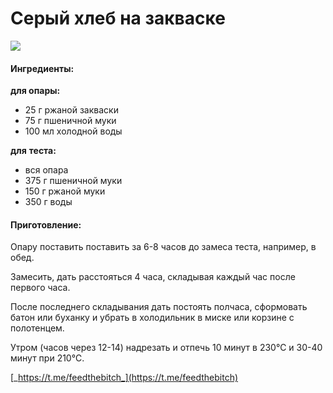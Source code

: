 # Серый хлеб на закваске

![](../../pics/scale_2400.jpg)

#### Ингредиенты:

**для опары:**

* 25 г ржаной закваски
* 75 г пшеничной муки
* 100 мл холодной воды

**для**  **теста:**

* вся опара
* 375 г пшеничной муки
* 150 г ржаной муки
* 350 г воды

#### Приготовление:

Опару поставить поставить за 6-8 часов до замеса теста, например, в обед. 

Замесить, дать расстояться 4 часа, складывая каждый час после первого часа. 

После последнего складывания дать постоять полчаса, сформовать батон или буханку и убрать в холодильник в миске или корзине с полотенцем. 

Утром \(часов через 12-14\) надрезать и отпечь 10 минут в 230℃ и 30-40 минут при 210℃.

[_https://t.me/feedthebitch_](https://t.me/feedthebitch)

